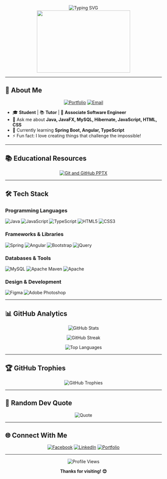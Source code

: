 
<div align="center">
  <img src="https://readme-typing-svg.herokuapp.com?font=Fira+Code&pause=1000&color=6366F1&center=true&vCenter=true&width=435&lines=Do+Something+That+No+One+Can+Imagine;Hi+%F0%9F%91%8B%2C+I'm+%F0%9F%91%BD;Student+%7C+Tutor+%7C+Software+Engineer" alt="Typing SVG" />
</div>

<div align="center">
  <img src="https://developers.giphy.com/branch/master/static/api-512d36c09662682717108a38bbb5c57d.gif" width="300" height="200"/>
</div>

---

## 🚀 About Me

<div align="center">
  
[![Portfolio](https://img.shields.io/badge/Portfolio-000000?style=for-the-badge&logo=About.me&logoColor=white)](https://pasindusampath.com/)
[![Email](https://img.shields.io/badge/Email-D14836?style=for-the-badge&logo=gmail&logoColor=white)](mailto:hello@pasindusampath.com)

</div>

- 🎓 **Student** | 📚 **Tutor** | 💼 **Associate Software Engineer**
- 💬 Ask me about **Java, JavaFX, MySQL, Hibernate, JavaScript, HTML, CSS**
- 🌱 Currently learning **Spring Boot, Angular, TypeScript**
- ⚡ Fun fact: I love creating things that challenge the impossible!

---

## 📚 Educational Resources

<div align="center">
  
[![Git and GitHub PPTX](https://img.shields.io/badge/Git_%26_GitHub_PPTX-FF6B6B?style=for-the-badge&logo=git&logoColor=white)](https://www.canva.com/design/DAGtM2U07_k/EP78dUP16BRk0PK0YA-GWg/view?utm_content=DAGtM2U07_k&utm_campaign=designshare&utm_medium=link2&utm_source=uniquelinks&utlId=hae7b59934d)

</div>

---

## 🛠️ Tech Stack

### Programming Languages
![Java](https://img.shields.io/badge/java-%23ED8B00.svg?style=for-the-badge&logo=openjdk&logoColor=white)
![JavaScript](https://img.shields.io/badge/javascript-%23323330.svg?style=for-the-badge&logo=javascript&logoColor=%23F7DF1E)
![TypeScript](https://img.shields.io/badge/typescript-%23007ACC.svg?style=for-the-badge&logo=typescript&logoColor=white)
![HTML5](https://img.shields.io/badge/html5-%23E34F26.svg?style=for-the-badge&logo=html5&logoColor=white)
![CSS3](https://img.shields.io/badge/css3-%231572B6.svg?style=for-the-badge&logo=css3&logoColor=white)

### Frameworks & Libraries
![Spring](https://img.shields.io/badge/spring-%236DB33F.svg?style=for-the-badge&logo=spring&logoColor=white)
![Angular](https://img.shields.io/badge/angular-%23DD0031.svg?style=for-the-badge&logo=angular&logoColor=white)
![Bootstrap](https://img.shields.io/badge/bootstrap-%23563D7C.svg?style=for-the-badge&logo=bootstrap&logoColor=white)
![jQuery](https://img.shields.io/badge/jquery-%230769AD.svg?style=for-the-badge&logo=jquery&logoColor=white)

### Databases & Tools
![MySQL](https://img.shields.io/badge/mysql-%2300f.svg?style=for-the-badge&logo=mysql&logoColor=white)
![Apache Maven](https://img.shields.io/badge/Apache%20Maven-C71A36?style=for-the-badge&logo=Apache%20Maven&logoColor=white)
![Apache](https://img.shields.io/badge/apache-%23D42029.svg?style=for-the-badge&logo=apache&logoColor=white)

### Design & Development
![Figma](https://img.shields.io/badge/figma-%23F24E1E.svg?style=for-the-badge&logo=figma&logoColor=white)
![Adobe Photoshop](https://img.shields.io/badge/adobephotoshop-%2331A8FF.svg?style=for-the-badge&logo=adobephotoshop&logoColor=white)

---

## 📊 GitHub Analytics

<div align="center">
  
![GitHub Stats](https://github-readme-stats.vercel.app/api?username=pasindusampath&theme=tokyonight&hide_border=true&include_all_commits=true&count_private=true&show_icons=true&line_height=20)

![GitHub Streak](https://github-readme-streak-stats.herokuapp.com/?user=pasindusampath&theme=tokyonight&hide_border=true)

![Top Languages](https://github-readme-stats.vercel.app/api/top-langs/?username=pasindusampath&theme=tokyonight&hide_border=true&include_all_commits=true&count_private=true&layout=compact&langs_count=8)

</div>

---

## 🏆 GitHub Trophies

<div align="center">
  
![GitHub Trophies](https://github-profile-trophy.vercel.app/?username=pasindusampath&theme=tokyonight&no-frame=false&no-bg=false&margin-w=4&row=2&column=4)

</div>

---

## 💭 Random Dev Quote

<div align="center">
  
![Quote](https://quotes-github-readme.vercel.app/api?type=horizontal&theme=tokyonight)

</div>

---

## 🌐 Connect With Me

<div align="center">
  
[![Facebook](https://img.shields.io/badge/Facebook-%231877F2.svg?style=for-the-badge&logo=Facebook&logoColor=white)](https://facebook.com/PASINDU.T.B)
[![LinkedIn](https://img.shields.io/badge/LinkedIn-%230077B5.svg?style=for-the-badge&logo=linkedin&logoColor=white)](https://linkedin.com/in/pasindu-tb)
[![Portfolio](https://img.shields.io/badge/Portfolio-000000?style=for-the-badge&logo=About.me&logoColor=white)](https://pasindusampath.com/)

</div>

---

<div align="center">
  
![Profile Views](https://visitcount.itsvg.in/api?id=pasindusampath&icon=8&color=3)

**Thanks for visiting! 😊**

</div>

